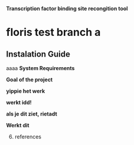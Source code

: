 **Transcription factor binding site recongition tool**

# floris test branch a
## **Instalation Guide** ##
aaaa
**System Requirements**

**Goal of the project**

**yippie het werk**

**werkt idd!**

**als je dit ziet, rietadt**

**Werkt dit**

6. references

